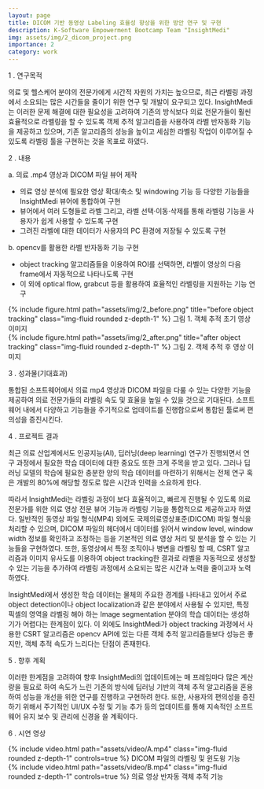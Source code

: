 ```yaml
---
layout: page
title: DICOM 기반 동영상 Labeling 효율성 향상을 위한 방안 연구 및 구현
description: K-Software Empowerment Bootcamp Team "InsightMedi"
img: assets/img/2_dicom_project.png
importance: 2
category: work
---
```


1 . 연구목적

의료 및 헬스케어 분야의 전문가에게 시간적 자원의 가치는 높으므로, 최근 라벨링
과정에서 소요되는 많은 시간들을 줄이기 위한 연구 및 개발이 요구되고 있다.
InsightMedi는 이러한 문제 해결에 대한 필요성을 고려하여 기존의 방식보다 의료
전문가들이 훨씬 효율적으로 라벨링을 할 수 있도록 객체 추적 알고리즘을 사용하여
라벨 반자동화 기능을 제공하고 있으며, 기존 알고리즘의 성능을 높이고 세심한
라벨링 작업이 이루어질 수 있도록 라벨링 툴을 구현하는 것을 목표로 하였다.

2 . 내용

a. 의료 .mp4 영상과 DICOM 파일 뷰어 제작

- 의료 영상 분석에 필요한 영상 확대/축소 및 windowing 기능 등 다양한 기능들을 InsightMedi 뷰어에 통합하여 구현
- 뷰어에서 여러 도형들로 라벨 그리고, 라벨 선택·이동·삭제를 통해 라벨링 기능을 사용자가 쉽게 사용할 수 있도록 구현
- 그려진 라벨에 대한 데이터가 사용자의 PC 환경에 저장될 수 있도록 구현

b. opencv를 활용한 라벨 반자동화 기능 구현

- object tracking 알고리즘들을 이용하여 ROI를 선택하면, 라벨이 영상의 다음 frame에서 자동적으로 나타나도록 구현
- 이 외에 optical flow, grabcut 등을 활용하여 효율적인 라벨링을 지원하는 기능 연구

<div class="row mt-5">
    <div class="col-sm mt-5 mt-md-0">
        {% include figure.html path="assets/img/2_before.png" title="before object tracking" class="img-fluid rounded z-depth-1" %}
        그림 1. 객체 추적 초기 영상 이미지
    </div>
    <div class="col-sm mt-5 mt-md-0">
        {% include figure.html path="assets/img/2_after.png" title="after object tracking" class="img-fluid rounded z-depth-1" %}
        그림 2. 객체 추적 후 영상 이미지
    </div>
</div>

3 . 성과물(기대효과)

통합된 소프트웨어에서 의료 mp4 영상과 DICOM 파일을 다룰 수 있는 다양한 기능을 제공하여 의료 전문가들의 라벨링 속도 및 효율을 높일 수 있을 것으로 기대된다.
소프트웨어 내에서 다양하고 기능들을 주기적으로 업데이트를 진행함으로써 통합된 툴로써 편의성을 증진시킨다.

4 . 프로젝트 결과

최근 의료 산업계에서도 인공지능(AI), 딥러닝(deep learning) 연구가 진행되면서 연구 과정에서 필요한 학습 데이터에 대한 중요도 또한 크게 주목을 받고 있다. 그러나 딥러닝 모델의 학습에 필요한 충분한 양의 학습 데이터를 마련하기 위해서는 전체 연구 혹은 개발의 80%에 해당할 정도로 많은 시간과 인력을 소요하게 한다.

따라서 InsightMedi는 라벨링 과정이 보다 효율적이고, 빠르게 진행될 수 있도록 의료 전문가를 위한 의료 영상 전문 뷰어 기능과 라벨링 기능을 통합적으로 제공하고자 하였다. 일반적인 동영상 파일 형식(MP4) 외에도 국제의료영상표준(DICOM) 파일 형식을 처리할 수 있으며, DICOM 파일의 헤더에서 데이터를 읽어서 window level, window width 정보를 확인하고 조정하는 등을 기본적인 의료 영상 처리 및 분석을 할 수 있는 기능들을 구현하였다. 또한, 동영상에서 특정 조직이나 병변을 라벨링 할 때, CSRT 알고리즘과 이미지 유사도를 이용하여 object tracking한 결과로 라벨을 자동적으로 생성할 수 있는 기능을 추가하여 라벨링 과정에서 소요되는 많은 시간과 노력을 줄이고자 노력하였다.

InsightMedi에서 생성한 학습 데이터는 물체의 주요한 경계를 나타내고 있어서 주로 object detection이나 object localization과 같은 분야에서 사용될 수 있지만, 특정 픽셀의 영역을 라벨링 해야 하는 Image segmentation 분야의 학습 데이터는 생성하기가 어렵다는 한계점이 있다. 이 외에도 InsightMedi가 object tracking 과정에서 사용한 CSRT 알고리즘은 opencv API에 있는 다른 객체 추적 알고리즘들보다 성능은 좋지만, 객체 추적 속도가 느리다는 단점이 존재한다.

5 . 향후 계획

이러한 한계점을 고려하여 향후 InsightMedi의 업데이트에는 매 프레임마다 많은 계산량을 필요로 하여 속도가 느린 기존의 방식에 딥러닝 기반의 객체 추적 알고리즘을 혼용하여 성능을 개선을 위한
연구를 진행하고 구현하려 한다. 또한, 사용자의 편의성을 증진하기 위해서 주기적인 UI/UX 수정 및 기능 추가 등의 업데이트를 통해 지속적인 소프트웨어 유지 보수 및 관리에 신경을 쓸 계획이다.

6 . 시연 영상

<div class="row mt-3">
    <div class="col-sm mt-3 mt-md-0">
    {% include video.html path="assets/video/A.mp4" class="img-fluid rounded z-depth-1" controls=true %}
    DICOM 파일의 라벨링 및 윈도윙 기능
    </div>
</div>

<div class="row mt-3">
    <div class="col-sm mt-3 mt-md-0">
    {% include video.html path="assets/video/B.mp4" class="img-fluid rounded z-depth-1" controls=true %}
    의료 영상 반자동 객체 추적 기능
    </div>
</div>
